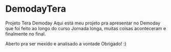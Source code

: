 # DemodayTera
Projeto Tera Demoday
Aqui está meu projeto pra apresentar no Demoday que foi feito ao longo do curso
Jornada longa, muitas coisas aconteceram e finalmente no final.

Aberto pra ser mexido e analisado a vontade
Obrigado! :)

